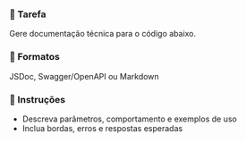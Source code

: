 ### 🎯 Tarefa
Gere documentação técnica para o código abaixo.

### 📄 Formatos
JSDoc, Swagger/OpenAPI ou Markdown

### 📝 Instruções
- Descreva parâmetros, comportamento e exemplos de uso
- Inclua bordas, erros e respostas esperadas
